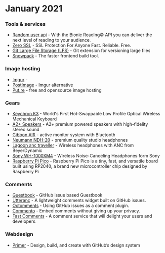 # January 2021

### Tools & services

* [Random user api](https://randomuser.me/api/) - With the Bionic Reading© API you can deliver the next level of reading to your audience.
* [Zero SSL](https://zerossl.com/) - SSL Protection For Anyone Fast. Reliable. Free.
* [Git Large File Storage (LFS)](https://git-lfs.github.com/) - Git extension for versioning large files
* [Snowpack](https://www.snowpack.dev/) - The faster frontend build tool.

### Image hosting

* [Imgur](https://imgur.com/) - 
* [PostImage](https://postimages.org/) - Imgur alternative
* [Put.re](https://put.re/) - free and opensource image hosting 

### Gears

* [Keychron K3](https://www.keychron.com/pages/keychron-k3-wireless-mechanical-keyboard) - World's First Hot-Swappable Low Profile Optical Wireless Mechanical Keyboard
* [A2+ Speakers](https://audioengineusa.com/shop/wirelessspeakers/a2-wireless-computer-speakers/) - A2+ premium powered speakers with high-fidelity stereo sound
* [Gibbon AIR](https://www.monkey-banana.de/project/gibbon-air/) - active monitor system with Bluetooth
* [Neumann NDH-20](https://en-de.neumann.com/ndh-20) - premium quality studio headphones
* [Lagoon anc traveller](https://europe.beyerdynamic.com/lagoon-anc-traveller.html) - Wireless headphones with ANC from BeyerDynamic
* [Sony WH-1000XM4](https://www.sony.com/electronics/headband-headphones/wh-1000xm4) - Wireless Noise-Canceling Headphones form Sony
* [Raspberry Pi Pico](https://www.raspberrypi.org/products/raspberry-pi-pico/) - Raspberry Pi Pico is a tiny, fast, and versatile board built using RP2040, a brand new microcontroller chip designed by Raspberry Pi

### Comments

* [Guestbook](https://leerob.io/guestbook) - GitHub issue based Guestbook
* [Utteranc](https://utteranc.es) - A lightweight comments widget built on GitHub issues.
* [Octomments](https://ocs.now.sh) - Using GitHub issues as a comment plugin.
* [Commento](https://commento.io/) - Embed comments without giving up your privacy.
* [Fast Comments](https://fastcomments.com) - A comment service that will delight your users and developers.

### Webdesign

* [Primer](https://primer.style) - Design, build, and create with GitHub’s design system